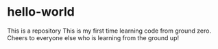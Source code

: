 # hello-world
This is a repository
This is my first time learning code from ground zero. Cheers to everyone else who is learning from the ground up! 
